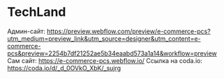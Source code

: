 # TechLand
Админ-сайт: https://preview.webflow.com/preview/e-commerce-pcs?utm_medium=preview_link&utm_source=designer&utm_content=e-commerce-pcs&preview=2254b7df21252ae5b34eaabd573a1a14&workflow=preview  
Сам сайт: https://e-commerce-pcs.webflow.io/    Cсылка на coda.io: https://coda.io/d/_d_0OVkO_XbK/_sujrg
